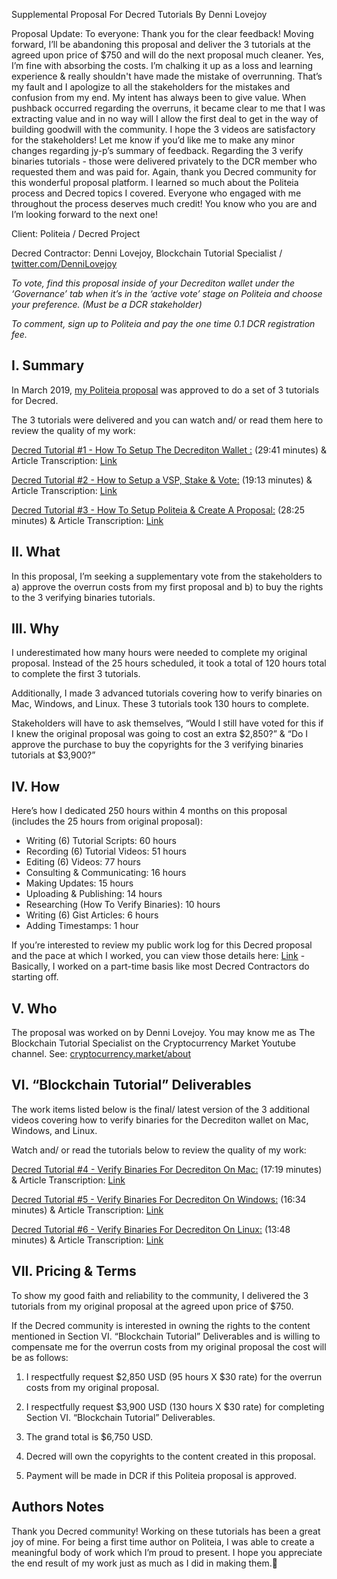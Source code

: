 Supplemental Proposal For Decred Tutorials By Denni Lovejoy

Proposal Update: 
To everyone: Thank you for the clear feedback! 
Moving forward, I’ll be abandoning this proposal and deliver the 3 tutorials at the agreed upon price of $750 and will do the next proposal much cleaner. 
Yes, I’m fine with absorbing the costs. I’m chalking it up as a loss and learning experience & really shouldn't have made the mistake of overrunning. That’s my fault and I apologize to all the stakeholders for the mistakes and confusion from my end.
My intent has always been to give value. When pushback occurred regarding the overruns, it became clear to me that I was extracting value and in no way will I allow the first deal to get in the way of building goodwill with the community. 
I hope the 3 videos are satisfactory for the stakeholders! Let me know if you’d like me to make any minor changes regarding jy-p’s summary of feedback. 
Regarding the 3 verify binaries tutorials - those were delivered privately to the DCR member who requested them and was paid for. 
Again, thank you Decred community for this wonderful proposal platform. I learned so much about the Politeia process and Decred topics I covered. Everyone who engaged with me throughout the process deserves much credit! You know who you are and I’m looking forward to the next one! 



Client:  Politeia / Decred Project

Decred Contractor: Denni Lovejoy, Blockchain Tutorial Specialist / [twitter.com/DenniLovejoy](https://twitter.com/DenniLovejoy)

_To vote, find this proposal inside of your Decrediton wallet under the ‘Governance’ tab when it’s in the ‘active vote’ stage on Politeia and choose your preference. (Must be a DCR stakeholder)_

_To comment, sign up to Politeia and pay the one time 0.1 DCR registration fee._

## **I.  Summary**

In March 2019, [my Politeia proposal](https://proposals.decred.org/proposals/a3def199af812b796887f4eae22e11e45f112b50c2e17252c60ed190933ec14f) was approved to do a set of 3 tutorials for Decred. 

The 3 tutorials were delivered and you can watch and/ or read them here to review the quality of my work:

[Decred Tutorial #1 - How To Setup The Decrediton Wallet :](https://www.youtube.com/watch?v=i-RW2GuxTDk) (29:41 minutes) & Article Transcription: [Link](https://gist.github.com/Denni-Lovejoy/f2e5f838f2168b20f5ecaea6ab6fb94c)

[Decred Tutorial #2 - How to Setup a VSP, Stake & Vote:](https://www.youtube.com/watch?v=-9t73E1eTss) (19:13 minutes) & Article Transcription: [Link](https://gist.github.com/Denni-Lovejoy/7e491dd3bedfba5da006bcf73730ef7f)

[Decred Tutorial #3 - How To Setup Politeia & Create A Proposal:](https://youtu.be/aBwKUjVRL20) (28:25 minutes) & Article Transcription: [Link](https://gist.github.com/Denni-Lovejoy/e16feb4fa80f578b1ffb43624b90a73d)

## **II.  What**

In this proposal, I’m seeking a supplementary vote from the stakeholders to a) approve the overrun costs from my first proposal and b) to buy the rights to the 3 verifying binaries tutorials. 

## **III.  Why**

I underestimated how many hours were needed to complete my original proposal. Instead of the 25 hours scheduled, it took a total of 120 hours total to complete the first 3 tutorials. 

Additionally, I made 3 advanced tutorials covering how to verify binaries on Mac, Windows, and Linux. These 3 tutorials took 130 hours to complete. 

Stakeholders will have to ask themselves, “Would I still have voted for this if I knew the original proposal was going to cost an extra $2,850?” & “Do I approve the purchase to buy the copyrights for the 3 verifying binaries tutorials at $3,900?”

## **IV.  How**

Here’s how I dedicated 250 hours within 4 months on this proposal (includes the 25 hours from original proposal):

* Writing (6) Tutorial Scripts: 60 hours
* Recording (6) Tutorial Videos: 51 hours
* Editing (6) Videos: 77 hours
* Consulting & Communicating: 16 hours
* Making Updates: 15 hours
* Uploading & Publishing: 14 hours
* Researching (How To Verify Binaries): 10 hours 
* Writing (6) Gist Articles: 6 hours 
* Adding Timestamps: 1 hour

If you’re interested to review my public work log for this Decred proposal and the pace at which I worked, you can view those details here: [Link](https://docs.google.com/spreadsheets/d/1irIXhjpGr0cGqyqoYlQ8cbOdwilDVqEyEgTYUnmSKSI/edit?usp=sharing) - Basically, I worked on a part-time basis like most Decred Contractors do starting off. 

## **V.  Who**

The proposal was worked on by Denni Lovejoy. You may know me as The Blockchain Tutorial Specialist on the Cryptocurrency Market Youtube channel. See: [cryptocurrency.market/about](https://cryptocurrency.market/about/)

## **VI.  “Blockchain Tutorial” Deliverables**

The work items listed below is the final/ latest version of the 3 additional videos covering how to verify binaries for the Decrediton wallet on Mac, Windows, and Linux. 

Watch and/ or read the tutorials below to review the quality of my work:

[Decred Tutorial #4 - Verify Binaries For Decrediton On Mac:](https://youtu.be/RNpWIgVvQ2I) (17:19 minutes) & Article Transcription: [Link](https://gist.github.com/Denni-Lovejoy/a0dbc2df8418c7d1e490a2510071466f)

[Decred Tutorial #5 - Verify Binaries For Decrediton On Windows:](https://youtu.be/6Hv2x8rwBII) (16:34 minutes) & Article Transcription:  [Link](https://gist.github.com/Denni-Lovejoy/803d89d59c1103d86c08ebea0fdd3b6b)

[Decred Tutorial #6 - Verify Binaries For Decrediton On Linux:](https://youtu.be/9L_eEHVfCZc) (13:48 minutes) & Article Transcription: [Link](https://gist.github.com/Denni-Lovejoy/0b3fdcc90bf33e4690cc449aea0dadb2)

## **VII.  Pricing & Terms**

To show my good faith and reliability to the community, I delivered the 3 tutorials from my original proposal at the agreed upon price of $750. 

If the Decred community is interested in owning the rights to the content mentioned in Section VI. “Blockchain Tutorial” Deliverables and is willing to compensate me for the overrun costs from my original proposal the cost will be as follows:

1.  I respectfully request  $2,850 USD (95 hours X $30 rate) for the overrun costs from my original proposal. 

2.  I respectfully request $3,900 USD (130 hours X $30 rate) for completing Section VI.  “Blockchain Tutorial” Deliverables. 

3. The grand total is $6,750 USD. 

4. Decred will own the copyrights to the content created in this proposal.

5. Payment will be made in DCR if this Politeia proposal is approved.

## **Authors Notes**

Thank you Decred community! Working on these tutorials has been a great joy of mine. For being a first time author on Politeia, I was able to create a meaningful body of work which I’m proud to present. I hope you appreciate the end result of my work just as much as I did in making them.
